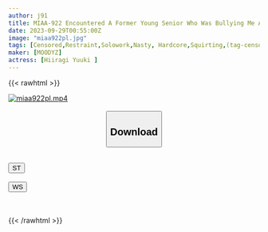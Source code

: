 ```yaml
---
author: j91
title: MIAA-922 Encountered A Former Young Senior Who Was Bullying Me At A Delivery Health Service For A Masochist Woman...The Positions Were Reversed And I Was Forced To Restrain Her And Force Her To Pee! Yuuki Hiiragi Was Made Into A Creampie Meat Urinal During Grudge Training.
date: 2023-09-29T00:55:00Z
image: "miaa922pl.jpg"
tags: [Censored,Restraint,Solowork,Nasty, Hardcore,Squirting,(tag-censored),Urination	]
maker: [MOODYZ]
actress: [Hiiragi Yuuki ]
---
```



{{< rawhtml >}}

<div class="video" data-videoid="eY9y6dkaoRIYl1y">
    <a href="javascript:;">
        <img src="https://my.j91.asia/posts/miaa922pl/miaa922pl.jpg" width="WIDTH" height="HEIGHT" alt="miaa922pl.mp4" loading="lazy">
    </a>
</div>

<script type="text/javascript" src="https://j91.asia/asset/on-demand-st.js"></script>

<br>
  <link rel="stylesheet" href="https://j91.asia/asset/bs5.css">
  
  <center>
  <button class="btn btn-primary" type="button" data-bs-toggle="collapse" data-bs-target=".multi-collapse" aria-expanded="false" aria-controls="multiCollapseExample1 multiCollapseExample2"><h2>Download</h2></button></center>
</p>
<div class="row">
  <div class="col">
    <div class="collapse multi-collapse" id="multiCollapseExample1">
      <div class="card card-body">
	      	      <br>
<div class="buttons">  
<a href="https://streamtape.to/v/eY9y6dkaoRIYl1y"><button class="btn-hover color-3"><i class="fa fa-download"></i> ST</button></a></div>
    </div>
  </div>
</div>
  <div class="col">
    <div class="collapse multi-collapse" id="multiCollapseExample2">
      <div class="card card-body">
	      <br>
<div class="buttons">
    <a href="https://wolfstream.tv/86ipirb5f0ow"><button class="btn-hover color-9"><i class="fa fa-download"></i> WS</button></a></div>
<br><br>
      </div>
    </div>
  </div>
</div>

{{< /rawhtml >}}
